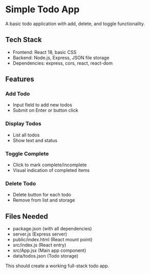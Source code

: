 # Simple Todo App

A basic todo application with add, delete, and toggle functionality.

## Tech Stack
- Frontend: React 18, basic CSS
- Backend: Node.js, Express, JSON file storage
- Dependencies: express, cors, react, react-dom

## Features

### Add Todo
- Input field to add new todos
- Submit on Enter or button click

### Display Todos  
- List all todos
- Show text and status

### Toggle Complete
- Click to mark complete/incomplete
- Visual indication of completed items

### Delete Todo
- Delete button for each todo
- Remove from list and storage

## Files Needed
- package.json (with all dependencies)
- server.js (Express server)
- public/index.html (React mount point)
- src/index.js (React entry)
- src/App.jsx (Main app component)
- data/todos.json (Todo storage)

This should create a working full-stack todo app.